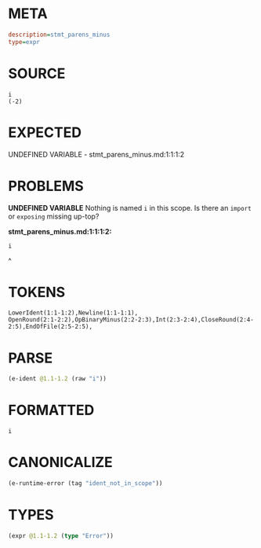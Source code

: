 # META
~~~ini
description=stmt_parens_minus
type=expr
~~~
# SOURCE
~~~roc
i
(-2)
~~~
# EXPECTED
UNDEFINED VARIABLE - stmt_parens_minus.md:1:1:1:2
# PROBLEMS
**UNDEFINED VARIABLE**
Nothing is named `i` in this scope.
Is there an `import` or `exposing` missing up-top?

**stmt_parens_minus.md:1:1:1:2:**
```roc
i
```
^


# TOKENS
~~~zig
LowerIdent(1:1-1:2),Newline(1:1-1:1),
OpenRound(2:1-2:2),OpBinaryMinus(2:2-2:3),Int(2:3-2:4),CloseRound(2:4-2:5),EndOfFile(2:5-2:5),
~~~
# PARSE
~~~clojure
(e-ident @1.1-1.2 (raw "i"))
~~~
# FORMATTED
~~~roc
i
~~~
# CANONICALIZE
~~~clojure
(e-runtime-error (tag "ident_not_in_scope"))
~~~
# TYPES
~~~clojure
(expr @1.1-1.2 (type "Error"))
~~~
